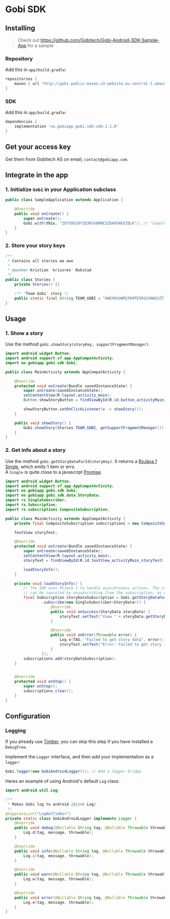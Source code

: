 # Gobi SDK


## Installing

> Check out https://github.com/Gobitech/Gobi-Android-SDK-Sample-App for a sample

### Repository

Add this in `app/build.gradle`:

```groovy
repositories {
    maven { url "http://gobi-public-maven.s3-website.eu-central-1.amazonaws.com/" }
}
```

### SDK

Add this in `app/build.gradle`:
```groovy
dependencies {
    implementation 'no.gobiapp.gobi.sdk:sdk:1.1.0'
}
```

## Get your access key

Get them from Gobitech AS on email, `contact@gobiapp.com`.

## Integrate in the app

### 1. Initialize `Gobi` in your Application subclass

```java
public class SampleApplication extends Application {

    @Override
    public void onCreate() {
        super.onCreate();
        Gobi.with(this, "ZDY5OGI0YZQ3MJG0MWE3ZDA0YWEXZDLK"); // "Sample SDK app" customer
    }    
}
```

### 2. Store your story keys

```java
/**
 * Contains all stories we own
 *
 * @author Kristian 'krissrex' Rekstad
 */
public class Stories {
    private Stories() {}

    /** "Team Gobi" story */
    public static final String TEAM_GOBI = "OWEXMJUWM2FKMTE5M2U3NWIXZTIZZDK0NJQ2NJUYNZRKOGZHNZM1ZJFINWVHMJBK";
}
```

## Usage
### 1. Show a story

Use the method `gobi.showStory(storyKey, supportFragmentManager)`.

```java
import android.widget.Button;
import android.support.v7.app.AppCompatActivity;
import no.gobiapp.gobi.sdk.Gobi;

public class MainActivity extends AppCompatActivity {

    @Override
    protected void onCreate(Bundle savedInstanceState) {
        super.onCreate(savedInstanceState);
        setContentView(R.layout.activity_main);
        Button showStoryButton = findViewById(R.id.button_activityMain_showStory);

        showStoryButton.setOnClickListener(v -> showStory());
    }

    public void showStory() {
        Gobi.showStory(Stories.TEAM_GOBI, getSupportFragmentManager());
    }
}
```

### 2. Get info about a story

Use the method `gobi.getStoryDataForId(storyKey)`. It returns a [RxJava 1](https://github.com/ReactiveX/RxJava/tree/1.x) [Single](https://static.javadoc.io/io.reactivex/rxjava/1.2.1/rx/Single.html),
which emits 1 item or errs.  
A `Single` is quite close to a javascript [Promise](https://developer.mozilla.org/en-US/docs/Web/JavaScript/Reference/Global_Objects/Promise).

```java
import android.widget.Button;
import android.support.v7.app.AppCompatActivity;
import no.gobiapp.gobi.sdk.Gobi;
import no.gobiapp.gobi.sdk.data.StoryData;
import rx.SingleSubscriber;
import rx.Subscription;
import rx.subscriptions.CompositeSubscription;

public class MainActivity extends AppCompatActivity {
    private final CompositeSubscription subscriptions = new CompositeSubscription();

    TextView storyText;

    @Override
    protected void onCreate(Bundle savedInstanceState) {
        super.onCreate(savedInstanceState);
        setContentView(R.layout.activity_main);
        storyText = findViewById(R.id.textView_activityMain_storyText);

        loadStoryInfo();
    }

    private void loadStoryInfo() {
        // The SDK uses RxJava 1 to handle asynchronous actions. The call to `getStoryDataForId`
        // can be canceled by unsubscribing from the subscription, as seen in `onStop`.
        final Subscription storyDataSubscription = Gobi.getStoryDataForId(Stories.TEAM_GOBI)
                .subscribe(new SingleSubscriber<StoryData>() {
                    @Override
                    public void onSuccess(StoryData storyData) {
                        storyText.setText("View " + storyData.getStoryName());
                    }

                    @Override
                    public void onError(Throwable error) {
                        Log.e(TAG, "Failed to get story data", error);
                        storyText.setText("Error: Failed to get story info");
                    }
                });
        subscriptions.add(storyDataSubscription);
    }


    @Override
    protected void onStop() {
        super.onStop();
        subscriptions.clear();
    }
}
```


## Configuration

### Logging

If you already use [Timber](https://github.com/JakeWharton/timber), you can skip this step if you have installed a `DebugTree`.

Implement the `Logger` interface, and then add your implementation as a `logger`:

```java
Gobi.logger(new GobiAndroidLogger()); // Add a logger bridge
```

Heres an example of using Android's default `Log` class:

```java
import android.util.Log;

/**
 * Makes Gobi log to android {@link Log}.
 */
@SuppressLint("LogNotTimber")
private static class GobiAndroidLogger implements Logger {
    @Override
    public void debug(@Nullable String tag, @Nullable Throwable throwable, @NonNull String message) {
        Log.d(tag, message, throwable);
    }

    @Override
    public void info(@Nullable String tag, @Nullable Throwable throwable, @NonNull String message) {
        Log.i(tag, message, throwable);
    }

    @Override
    public void warn(@Nullable String tag, @Nullable Throwable throwable, @NonNull String message) {
        Log.w(tag, message, throwable);
    }

    @Override
    public void error(@Nullable String tag, @Nullable Throwable throwable, @NonNull String message) {
        Log.e(tag, message, throwable);
    }
}
```
